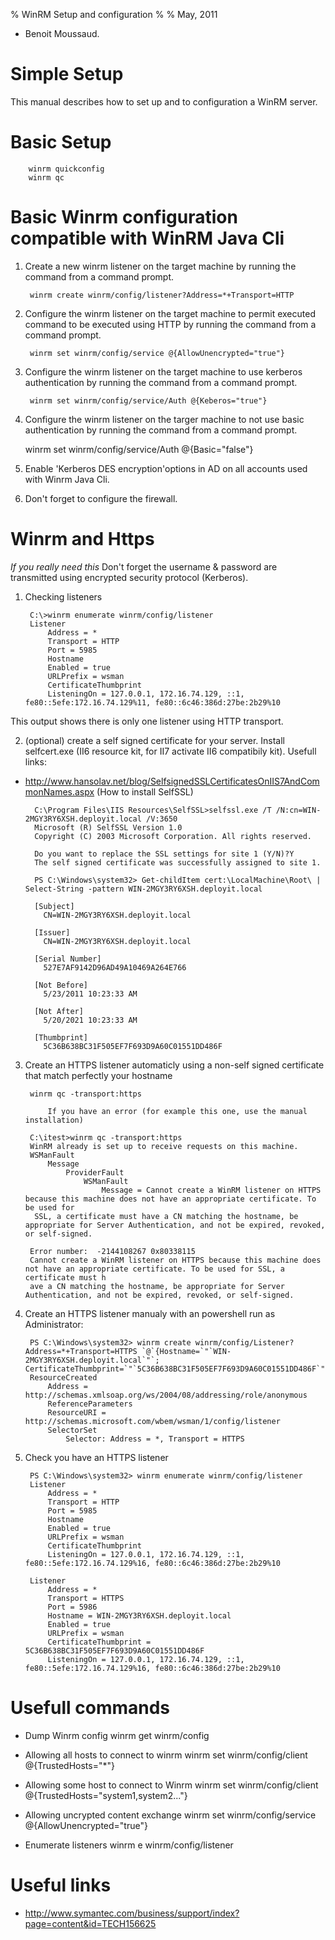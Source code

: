 % WinRM Setup and configuration
%
% May, 2011
* Benoit Moussaud.

# Simple Setup
This manual describes how to set up and to configuration a WinRM server.

# Basic Setup
		winrm quickconfig
		winrm qc

# Basic Winrm configuration compatible with WinRM Java Cli

1. Create a new winrm listener on the target machine by running the command from a command prompt.

		winrm create winrm/config/listener?Address=*+Transport=HTTP

2. Configure the winrm listener on the target machine to permit executed command to be executed using HTTP by running the command from a command prompt.

		winrm set winrm/config/service @{AllowUnencrypted="true"}

3. Configure the winrm listener on the target machine to use kerberos authentication by running the command from a command prompt.

		winrm set winrm/config/service/Auth @{Keberos="true"}

4. Configure the winrm listener on the targer machine to not use basic authentication by running the command from a command prompt.

	winrm set winrm/config/service/Auth @{Basic="false"}

5. Enable 'Kerberos DES encryption'options in AD on all accounts used with Winrm Java Cli.

6. Don't forget to configure the firewall.


# Winrm and Https

_If you really need this_ Don't forget the username & password are transmitted using encrypted security protocol (Kerberos).

1. Checking listeners

        C:\>winrm enumerate winrm/config/listener
        Listener
            Address = *
            Transport = HTTP
            Port = 5985
            Hostname
            Enabled = true
            URLPrefix = wsman
            CertificateThumbprint
            ListeningOn = 127.0.0.1, 172.16.74.129, ::1, fe80::5efe:172.16.74.129%11, fe80::6c46:386d:27be:2b29%10

This output shows there is only one listener using HTTP transport.

2. (optional) create a self signed certificate for your server.
Install selfcert.exe (II6 resource kit, for II7 activate II6 compatibily kit).
Usefull links:
* http://www.hansolav.net/blog/SelfsignedSSLCertificatesOnIIS7AndCommonNames.aspx (How to install SelfSSL)


        C:\Program Files\IIS Resources\SelfSSL>selfssl.exe /T /N:cn=WIN-2MGY3RY6XSH.deployit.local /V:3650
        Microsoft (R) SelfSSL Version 1.0
        Copyright (C) 2003 Microsoft Corporation. All rights reserved.

        Do you want to replace the SSL settings for site 1 (Y/N)?Y
        The self signed certificate was successfully assigned to site 1.

        PS C:\Windows\system32> Get-childItem cert:\LocalMachine\Root\ | Select-String -pattern WIN-2MGY3RY6XSH.deployit.local

		[Subject]
		  CN=WIN-2MGY3RY6XSH.deployit.local

		[Issuer]
		  CN=WIN-2MGY3RY6XSH.deployit.local

		[Serial Number]
		  527E7AF9142D96AD49A10469A264E766

		[Not Before]
		  5/23/2011 10:23:33 AM

		[Not After]
		  5/20/2021 10:23:33 AM

		[Thumbprint]
		  5C36B638BC31F505EF7F693D9A60C01551DD486F

3. Create an HTTPS listener automaticly using a non-self signed certificate that match perfectly your hostname

		winrm qc -transport:https

            If you have an error (for example this one, use the manual installation)

        C:\itest>winrm qc -transport:https
        WinRM already is set up to receive requests on this machine.
        WSManFault
            Message
                ProviderFault
                    WSManFault
                        Message = Cannot create a WinRM listener on HTTPS because this machine does not have an appropriate certificate. To be used for
         SSL, a certificate must have a CN matching the hostname, be appropriate for Server Authentication, and not be expired, revoked, or self-signed.

        Error number:  -2144108267 0x80338115
        Cannot create a WinRM listener on HTTPS because this machine does not have an appropriate certificate. To be used for SSL, a certificate must h
        ave a CN matching the hostname, be appropriate for Server Authentication, and not be expired, revoked, or self-signed.

4. Create an HTTPS listener manualy with an powershell run as Administrator:

		PS C:\Windows\system32> winrm create winrm/config/Listener?Address=*+Transport=HTTPS `@`{Hostname=`"`WIN-2MGY3RY6XSH.deployit.local`"`; CertificateThumbprint=`"`5C36B638BC31F505EF7F693D9A60C01551DD486F`"`}
		ResourceCreated
			Address = http://schemas.xmlsoap.org/ws/2004/08/addressing/role/anonymous
			ReferenceParameters
			ResourceURI = http://schemas.microsoft.com/wbem/wsman/1/config/listener
			SelectorSet
				Selector: Address = *, Transport = HTTPS

5. Check you have an HTTPS listener

        PS C:\Windows\system32> winrm enumerate winrm/config/listener
        Listener
            Address = *
            Transport = HTTP
            Port = 5985
            Hostname
            Enabled = true
            URLPrefix = wsman
            CertificateThumbprint
            ListeningOn = 127.0.0.1, 172.16.74.129, ::1, fe80::5efe:172.16.74.129%16, fe80::6c46:386d:27be:2b29%10

        Listener
            Address = *
            Transport = HTTPS
            Port = 5986
            Hostname = WIN-2MGY3RY6XSH.deployit.local
            Enabled = true
            URLPrefix = wsman
            CertificateThumbprint = 5C36B638BC31F505EF7F693D9A60C01551DD486F
            ListeningOn = 127.0.0.1, 172.16.74.129, ::1, fe80::5efe:172.16.74.129%16, fe80::6c46:386d:27be:2b29%10





# Usefull commands

* Dump Winrm config
		winrm get winrm/config

* Allowing all hosts to connect to winrm
		winrm set winrm/config/client @{TrustedHosts="*"}

* Allowing some host to connect to Winrm
        winrm set winrm/config/client @{TrustedHosts="system1,system2..."}

* Allowing uncrypted content exchange
		winrm set winrm/config/service  @{AllowUnencrypted="true"}

* Enumerate listeners
		winrm e winrm/config/listener



# Useful links
* http://www.symantec.com/business/support/index?page=content&id=TECH156625
